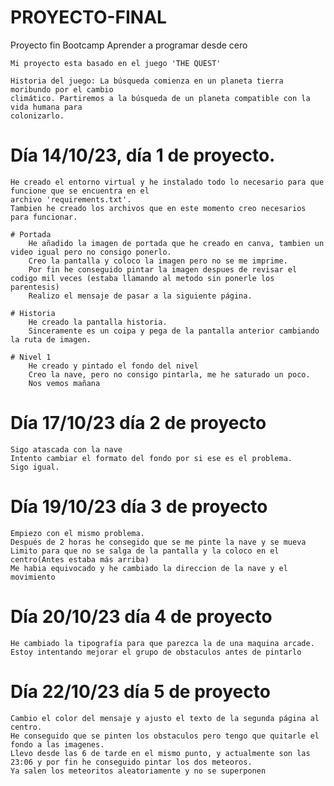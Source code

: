 # PROYECTO-FINAL
Proyecto fin Bootcamp Aprender a programar desde cero

    Mi proyecto esta basado en el juego 'THE QUEST'

    Historia del juego: La búsqueda comienza en un planeta tierra moribundo por el cambio
    climático. Partiremos a la búsqueda de un planeta compatible con la vida humana para
    colonizarlo.

# Día 14/10/23, día 1 de proyecto.
    He creado el entorno virtual y he instalado todo lo necesario para que funcione que se encuentra en el
    archivo 'requirements.txt'. 
    Tambien he creado los archivos que en este momento creo necesarios para funcionar.
    
    # Portada
        He añadido la imagen de portada que he creado en canva, tambien un video igual pero no consigo ponerlo.
        Creo la pantalla y coloco la imagen pero no se me imprime.
        Por fin he conseguido pintar la imagen despues de revisar el codigo mil veces (estaba llamando al metodo sin ponerle los parentesis)
        Realizo el mensaje de pasar a la siguiente página.

    # Historia
        He creado la pantalla historia.
        Sinceramente es un coipa y pega de la pantalla anterior cambiando la ruta de imagen.

    # Nivel 1 
        He creado y pintado el fondo del nivel
        Creo la nave, pero no consigo pintarla, me he saturado un poco.
        Nos vemos mañana


# Día 17/10/23 día 2 de proyecto
    Sigo atascada con la nave 
    Intento cambiar el formato del fondo por si ese es el problema.
    Sigo igual.


# Día 19/10/23 día 3 de proyecto
    Empiezo con el mismo problema.
    Después de 2 horas he consegido que se me pinte la nave y se mueva
    Limito para que no se salga de la pantalla y la coloco en el centro(Antes estaba más arriba)
    Me habia equivocado y he cambiado la direccion de la nave y el movimiento


# Día 20/10/23 día 4 de proyecto
    He cambiado la tipografía para que parezca la de una maquina arcade.
    Estoy intentando mejorar el grupo de obstaculos antes de pintarlo

# Día 22/10/23 día 5 de proyecto
    Cambio el color del mensaje y ajusto el texto de la segunda página al centro.
    He conseguido que se pinten los obstaculos pero tengo que quitarle el fondo a las imagenes.
    Llevo desde las 6 de tarde en el mismo punto, y actualmente son las 23:06 y por fin he conseguido pintar los dos meteoros.
    Ya salen los meteoritos aleatoriamente y no se superponen